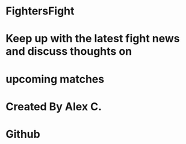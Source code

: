 # FightersFight

# Keep up with the latest fight news and discuss thoughts on 
# upcoming matches

# Created By Alex C.

# Github 